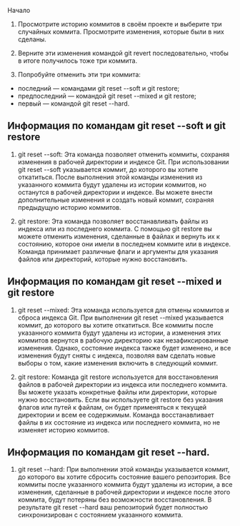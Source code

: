 Начало


1. Просмотрите историю коммитов в своём проекте и выберите три случайных коммита. Просмотрите изменения, которые были в них сделаны.

2. Верните эти изменения командой git revert последовательно, чтобы в итоге получилось тоже три коммита.

3. Попробуйте отменить эти три коммита:
* последний — командами git reset --soft и git restore;
* предпоследний — командой git reset --mixed и git restore;
* первый — командой git reset --hard.



## Информация по командам git reset --soft и git restore

1. git reset --soft: Эта команда позволяет отменить коммиты, сохраняя изменения в рабочей директории и индексе Git. При использовании git reset --soft указывается коммит, до которого вы хотите откатиться. После выполнения этой команды изменения из указанного коммита будут удалены из истории коммитов, но останутся в рабочей директории и индексе. Вы можете внести дополнительные изменения и создать новый коммит, сохраняя предыдущую историю коммитов.

2. git restore: Эта команда позволяет восстанавливать файлы из индекса или из последнего коммита. С помощью git restore вы можете отменить изменения, сделанные в файлах и вернуть их к состоянию, которое они имели в последнем коммите или в индексе. Команда принимает различные флаги и аргументы для указания файлов или директорий, которые нужно восстановить.

## Информация по командам git reset --mixed и git restore

1. git reset --mixed: Эта команда используется для отмены коммитов и сброса индекса Git. При выполнении git reset --mixed указывается коммит, до которого вы хотите откатиться. Все коммиты после указанного коммита будут удалены из истории, а изменения этих коммитов вернутся в рабочую директорию как незафиксированные изменения. Однако, состояние индекса также будет изменено, и все изменения будут сняты с индекса, позволяя вам сделать новые выборы о том, какие изменения включить в следующий коммит.

2. git restore: Команда git restore используется для восстановления файлов в рабочей директории из индекса или последнего коммита. Вы можете указать конкретные файлы или директории, которые нужно восстановить. Если вы используете git restore без указания флагов или путей к файлам, он будет применяться к текущей директории и всем ее содержимым. Команда восстанавливает файлы в их состояние из индекса или последнего коммита, но не изменяет историю коммитов.

## Информация по командам git reset --hard.

1. git reset --hard: При выполнении этой команды указывается коммит, до которого вы хотите сбросить состояние вашего репозитория. Все коммиты после указанного коммита будут удалены из истории, а все изменения, сделанные в рабочей директории и индексе после этого коммита, будут потеряны без возможности восстановления. В результате git reset --hard ваш репозиторий будет полностью синхронизирован с состоянием указанного коммита.
